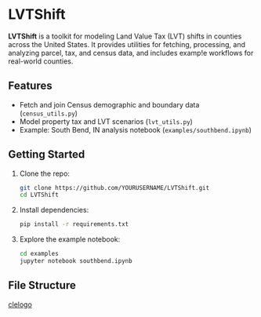 # LVTShift

**LVTShift** is a toolkit for modeling Land Value Tax (LVT) shifts in counties across the United States. It provides utilities for fetching, processing, and analyzing parcel, tax, and census data, and includes examp!e workflows for real-world counties.

## Features

- Fetch and join Census demographic and boundary data (`census_utils.py`)
- Model property tax and LVT scenarios (`lvt_utils.py`)
- Example: South Bend, IN analysis notebook (`examples/southbend.ipynb`)

## Getting Started

1. Clone the repo:
   ```sh
   git clone https://github.com/YOURUSERNAME/LVTShift.git
   cd LVTShift
   ```

2. Install dependencies:
   ```sh
   pip install -r requirements.txt
   ```

3. Explore the example notebook:
   ```sh
   cd examples
   jupyter notebook southbend.ipynb
   ```

## File Structure


[clelogo](https://github.com/user-attachments/assets/56c1e371-2677-49b0-bc7f-bdb5c663ebb3)
